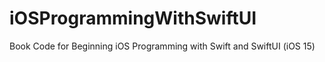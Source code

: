 # iOSProgrammingWithSwiftUI
Book Code for Beginning iOS Programming with Swift and SwiftUI (iOS 15)
